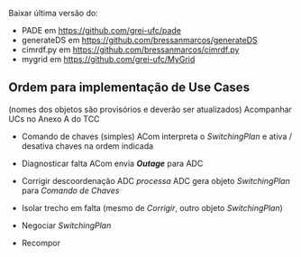Baixar última versão do:

- PADE em https://github.com/grei-ufc/pade
- generateDS em https://github.com/bressanmarcos/generateDS
- cimrdf.py em https://github.com/bressanmarcos/cimrdf.py
- mygrid em https://github.com/grei-ufc/MyGrid


## Ordem para implementação de Use Cases
(nomes dos objetos são provisórios e deverão ser atualizados)
Acompanhar UCs no Anexo A do TCC

- Comando de chaves (simples)
ACom interpreta o *SwitchingPlan* e ativa / desativa chaves na ordem indicada

- Diagnosticar falta
ACom envia ***Outage*** para ADC

- Corrigir descoordenação
ADC _processa_
ADC gera objeto *SwitchingPlan* para _Comando de Chaves_

- Isolar trecho em falta
(mesmo de *Corrigir*, outro objeto *SwitchingPlan*)

- Negociar
*SwitchingPlan*

- Recompor


